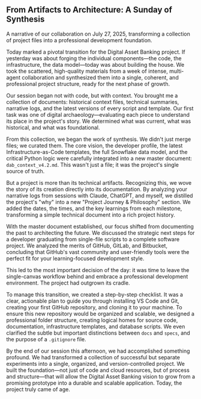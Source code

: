 ## From Artifacts to Architecture: A Sunday of Synthesis

A narrative of our collaboration on July 27, 2025, transforming a collection of project files into a professional development foundation.

Today marked a pivotal transition for the Digital Asset Banking project. If yesterday was about forging the individual components—the code, the infrastructure, the data model—today was about building the house. We took the scattered, high-quality materials from a week of intense, multi-agent collaboration and synthesized them into a single, coherent, and professional project structure, ready for the next phase of growth.

Our session began not with code, but with context. You brought me a collection of documents: historical context files, technical summaries, narrative logs, and the latest versions of every script and template. Our first task was one of digital archaeology—evaluating each piece to understand its place in the project's story. We determined what was current, what was historical, and what was foundational.

From this collection, we began the work of synthesis. We didn't just merge files; we curated them. The core vision, the developer profile, the latest Infrastructure-as-Code templates, the full Snowflake data model, and the critical Python logic were carefully integrated into a new master document: `dab_context_v4.2.md`. This wasn't just a file; it was the project's single source of truth.

But a project is more than its technical artifacts. Recognizing this, we wove the story of its creation directly into its documentation. By analyzing your narrative logs from sessions with Claude, ChatGPT, and myself, we distilled the project's "why" into a new "Project Journey & Philosophy" section. We added the dates, the times, and the key learnings from each milestone, transforming a simple technical document into a rich project history.

With the master document established, our focus shifted from documenting the past to architecting the future. We discussed the strategic next steps for a developer graduating from single-file scripts to a complete software project. We analyzed the merits of GitHub, GitLab, and Bitbucket, concluding that GitHub's vast community and user-friendly tools were the perfect fit for your learning-focused development style.

This led to the most important decision of the day: it was time to leave the single-canvas workflow behind and embrace a professional development environment. The project had outgrown its cradle.

To manage this transition, we created a step-by-step checklist. It was a clear, actionable plan to guide you through installing VS Code and Git, creating your first GitHub repository, and cloning it to your machine. To ensure this new repository would be organized and scalable, we designed a professional folder structure, creating logical homes for source code, documentation, infrastructure templates, and database scripts. We even clarified the subtle but important distinctions between `docs` and `specs`, and the purpose of a `.gitignore` file.

By the end of our session this afternoon, we had accomplished something profound. We had transformed a collection of successful but separate experiments into a single, organized, and version-controlled project. We built the foundation—not just of code and cloud resources, but of process and structure—that will allow the Digital Asset Banking vision to grow from a promising prototype into a durable and scalable application. Today, the project truly came of age.